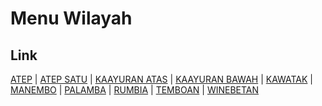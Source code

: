 # Menu Wilayah

## Link

[ATEP](https://github.com/gigit-pemilu/pemilu-2024-71-sulawesi-utara/tree/main/pilpres/hitung-suara/sub/71-sulawesi-utara/sub/02-minahasa/sub/17-langowan-selatan/sub/2002-atep)
 | 
[ATEP SATU](https://github.com/gigit-pemilu/pemilu-2024-71-sulawesi-utara/tree/main/pilpres/hitung-suara/sub/71-sulawesi-utara/sub/02-minahasa/sub/17-langowan-selatan/sub/2010-atep-satu)
 | 
[KAAYURAN ATAS](https://github.com/gigit-pemilu/pemilu-2024-71-sulawesi-utara/tree/main/pilpres/hitung-suara/sub/71-sulawesi-utara/sub/02-minahasa/sub/17-langowan-selatan/sub/2007-kaayuran-atas)
 | 
[KAAYURAN BAWAH](https://github.com/gigit-pemilu/pemilu-2024-71-sulawesi-utara/tree/main/pilpres/hitung-suara/sub/71-sulawesi-utara/sub/02-minahasa/sub/17-langowan-selatan/sub/2008-kaayuran-bawah)
 | 
[KAWATAK](https://github.com/gigit-pemilu/pemilu-2024-71-sulawesi-utara/tree/main/pilpres/hitung-suara/sub/71-sulawesi-utara/sub/02-minahasa/sub/17-langowan-selatan/sub/2009-kawatak)
 | 
[MANEMBO](https://github.com/gigit-pemilu/pemilu-2024-71-sulawesi-utara/tree/main/pilpres/hitung-suara/sub/71-sulawesi-utara/sub/02-minahasa/sub/17-langowan-selatan/sub/2003-manembo)
 | 
[PALAMBA](https://github.com/gigit-pemilu/pemilu-2024-71-sulawesi-utara/tree/main/pilpres/hitung-suara/sub/71-sulawesi-utara/sub/02-minahasa/sub/17-langowan-selatan/sub/2001-palamba)
 | 
[RUMBIA](https://github.com/gigit-pemilu/pemilu-2024-71-sulawesi-utara/tree/main/pilpres/hitung-suara/sub/71-sulawesi-utara/sub/02-minahasa/sub/17-langowan-selatan/sub/2005-rumbia)
 | 
[TEMBOAN](https://github.com/gigit-pemilu/pemilu-2024-71-sulawesi-utara/tree/main/pilpres/hitung-suara/sub/71-sulawesi-utara/sub/02-minahasa/sub/17-langowan-selatan/sub/2004-temboan)
 | 
[WINEBETAN](https://github.com/gigit-pemilu/pemilu-2024-71-sulawesi-utara/tree/main/pilpres/hitung-suara/sub/71-sulawesi-utara/sub/02-minahasa/sub/17-langowan-selatan/sub/2006-winebetan)

